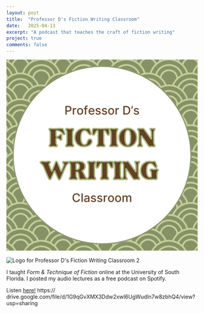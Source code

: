 ```yaml
---
layout: post
title:  "Professor D's Fiction Writing Classroom"
date:   2025-04-13
excerpt: "A podcast that teaches the craft of fiction writing"
project: true
comments: false
---
```

![Logo for podcast](assets/prof-d's-crw-classroom.png)

<p class="aligncenter">
<img src="https://drive.google.com/file/d/1G9qGvXMX3Ddw2xwI6UgWudln7w8zbhQ4/view?usp=sharing" alt = "Logo for Professor D's Fiction Writing Classroom 2" style="width:300px;height:300px;">
</p>

I taught <i>Form & Technique of Fiction</i> online at the University of South Florida. I posted my audio lectures as a free podcast on Spotify.

Listen [here!](https://open.spotify.com/show/2uK4id6GytQbp0fZySlsow)
https:// drive.google.com/file/d/1G9qGvXMX3Ddw2xwI6UgWudln7w8zbhQ4/view?usp=sharing
